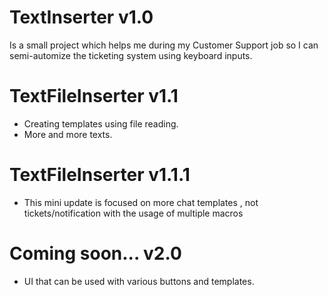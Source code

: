 # TextInserter v1.0
Is a small project which helps me during my Customer Support job so I can semi-automize the ticketing system using keyboard inputs. 

# TextFileInserter v1.1
- Creating templates using file reading.
- More and more texts.

# TextFileInserter v1.1.1
- This mini update is focused on more chat templates , not tickets/notification with the usage of multiple macros

# Coming soon... v2.0
- UI that can be used with various buttons and templates.
